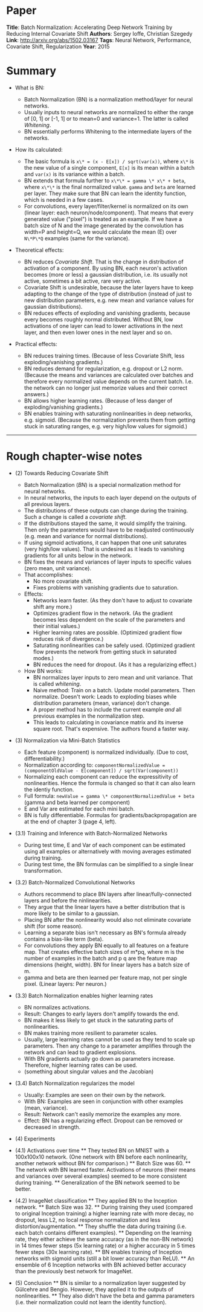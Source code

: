 # Paper

**Title**: Batch Normalization: Accelerating Deep Network Training by Reducing Internal Covariate Shift
**Authors**: Sergey Ioffe, Christian Szegedy
**Link**: http://arxiv.org/abs/1502.03167
**Tags**: Neural Network, Performance, Covariate Shift, Regularization
**Year**: 2015

# Summary

* What is BN:
  * Batch Normalization (BN) is a normalization method/layer for neural networks.
  * Usually inputs to neural networks are normalized to either the range of [0, 1] or [-1, 1] or to mean=0 and variance=1. The latter is called *Whitening*.
  * BN essentially performs Whitening to the intermediate layers of the networks.

* How its calculated:
  * The basic formula is `x\* = (x - E[x]) / sqrt(var(x))`, where `x\*` is the new value of a single component, `E[x]` is its mean within a batch and `var(x)` is its variance within a batch.
  * BN extends that formula further to `x\*\* = gamma \* x\* + beta`, where `x\*\*` is the final normalized value. `gamma` and `beta` are learned per layer. They make sure that BN can learn the identity function, which is needed in a few cases.
  * For convolutions, every layer/filter/kernel is normalized on its own (linear layer: each neuron/node/component). That means that every generated value ("pixel") is treated as an example. If we have a batch size of N and the image generated by the convolution has width=P and height=Q, we would calculate the mean (E) over `N\*P\*Q` examples (same for the variance).

* Theoretical effects:
  * BN reduces *Covariate Shift*. That is the change in distribution of activation of a component. By using BN, each neuron's activation becomes (more or less) a gaussian distribution, i.e. its usually not active, sometimes a bit active, rare very active.
  * Covariate Shift is undesirable, because the later layers have to keep adapting to the change of the type of distribution (instead of just to new distribution parameters, e.g. new mean and variance values for gaussian distributions).
  * BN reduces effects of exploding and vanishing gradients, because every becomes roughly normal distributed. Without BN, low activations of one layer can lead to lower activations in the next layer, and then even lower ones in the next layer and so on.

* Practical effects:
  * BN reduces training times. (Because of less Covariate Shift, less exploding/vanishing gradients.)
  * BN reduces demand for regularization, e.g. dropout or L2 norm. (Because the means and variances are calculated over batches and therefore every normalized value depends on the current batch. I.e. the network can no longer just memorize values and their correct answers.)
  * BN allows higher learning rates. (Because of less danger of exploding/vanishing gradients.)
  * BN enables training with saturating nonlinearities in deep networks, e.g. sigmoid. (Because the normalization prevents them from getting stuck in saturating ranges, e.g. very high/low values for sigmoid.)

-------------------------

# Rough chapter-wise notes

* (2) Towards Reducing Covariate Shift
  * Batch Normalization (*BN*) is a special normalization method for neural networks.
  * In neural networks, the inputs to each layer depend on the outputs of all previous layers.
  * The distributions of these outputs can change during the training. Such a change is called a *covariate shift*.
  * If the distributions stayed the same, it would simplify the training. Then only the parameters would have to be readjusted continuously (e.g. mean and variance for normal distributions).
  * If using sigmoid activations, it can happen that one unit saturates (very high/low values). That is undesired as it leads to vanishing gradients for all units below in the network.
  * BN fixes the means and variances of layer inputs to specific values (zero mean, unit variance).
  * That accomplishes:
    * No more covariate shift.
    * Fixes problems with vanishing gradients due to saturation.
  * Effects:
    * Networks learn faster. (As they don't have to adjust to covariate shift any more.)
    * Optimizes gradient flow in the network. (As the gradient becomes less dependent on the scale of the parameters and their initial values.)
    * Higher learning rates are possible. (Optimized gradient flow reduces risk of divergence.)
    * Saturating nonlinearities can be safely used. (Optimized gradient flow prevents the network from getting stuck in saturated modes.)
    * BN reduces the need for dropout. (As it has a regularizing effect.)
  * How BN works:
    * BN normalizes layer inputs to zero mean and unit variance. That is called *whitening*.
    * Naive method: Train on a batch. Update model parameters. Then normalize. Doesn't work: Leads to exploding biases while distribution parameters (mean, variance) don't change.
    * A proper method has to include the current example *and* all previous examples in the normalization step.
    * This leads to calculating in covariance matrix and its inverse square root. That's expensive. The authors found a faster way.

* (3) Normalization via Mini-Batch Statistics
  * Each feature (component) is normalized individually. (Due to cost, differentiability.)
  * Normalization according to: `componentNormalizedValue = (componentOldValue - E[component]) / sqrt(Var(component))`
  * Normalizing each component can reduce the expressitivity of nonlinearities. Hence the formula is changed so that it can also learn the identiy function.
  * Full formula: `newValue = gamma \* componentNormalizedValue + beta` (gamma and beta learned per component)
  * E and Var are estimated for each mini batch.
  * BN is fully differentiable. Formulas for gradients/backpropagation are at the end of chapter 3 (page 4, left).

* (3.1) Training and Inference with Batch-Normalized Networks
  * During test time, E and Var of each component can be estimated using all examples or alternatively with moving averages estimated during training.
  * During test time, the BN formulas can be simplified to a single linear transformation.

* (3.2) Batch-Normalized Convolutional Networks
  * Authors recommend to place BN layers after linear/fully-connected layers and before the ninlinearities.
  * They argue that the linear layers have a better distribution that is more likely to be similar to a gaussian.
  * Placing BN after the nonlinearity would also not eliminate covariate shift (for some reason).
  * Learning a separate bias isn't necessary as BN's formula already contains a bias-like term (beta).
  * For convolutions they apply BN equally to all features on a feature map. That creates effective batch sizes of m\*pq, where m is the number of examples in the batch and p q are the feature map dimensions (height, width). BN for linear layers has a batch size of m.
  * gamma and beta are then learned per feature map, not per single pixel. (Linear layers: Per neuron.)

* (3.3) Batch Normalization enables higher learning rates
  * BN normalizes activations.
  * Result: Changes to early layers don't amplify towards the end.
  * BN makes it less likely to get stuck in the saturating parts of nonlinearities.
  * BN makes training more resilient to parameter scales.
  * Usually, large learning rates cannot be used as they tend to scale up parameters. Then any change to a parameter amplifies through the network and can lead to gradient explosions.
  * With BN gradients actually go down as parameters increase. Therefore, higher learning rates can be used.
  * (something about singular values and the Jacobian)

* (3.4) Batch Normalization regularizes the model
  * Usually: Examples are seen on their own by the network.
  * With BN: Examples are seen in conjunction with other examples (mean, variance).
  * Result: Network can't easily memorize the examples any more.
  * Effect: BN has a regularizing effect. Dropout can be removed or decreased in strength.

* (4) Experiments
* (4.1) Activations over time
** They tested BN on MNIST with a 100x100x10 network. (One network with BN before each nonlinearity, another network without BN for comparison.)
** Batch Size was 60.
** The network with BN learned faster. Activations of neurons (their means and variances over several examples) seemed to be more consistent during training.
** Generalization of the BN network seemed to be better.

* (4.2) ImageNet classification
** They applied BN to the Inception network.
** Batch Size was 32.
** During training they used (compared to original Inception training) a higher learning rate with more decay, no dropout, less L2, no local response normalization and less distortion/augmentation.
** They shuffle the data during training (i.e. each batch contains different examples).
** Depending on the learning rate, they either achieve the same accuracy (as in the non-BN network) in 14 times fewer steps (5x learning rate) or a higher accuracy in 5 times fewer steps (30x learning rate).
** BN enables training of Inception networks with sigmoid units (still a bit lower accuracy than ReLU).
** An ensemble of 6 Inception networks with BN achieved better accuracy than the previously best network for ImageNet.

* (5) Conclusion
** BN is similar to a normalization layer suggested by Gülcehre and Bengio. However, they applied it to the outputs of nonlinearities.
** They also didn't have the beta and gamma parameters (i.e. their normalization could not learn the identity function).
